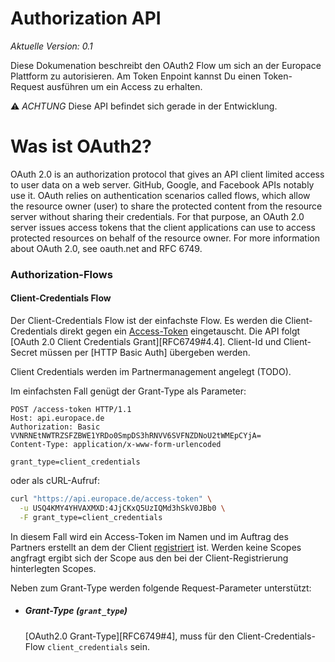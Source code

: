 # Authorization API
*Aktuelle Version: 0.1*

Diese Dokumenation beschreibt den OAuth2 Flow um sich an der Europace Plattform zu autorisieren. Am Token Enpoint kannst Du einen Token-Request ausführen um ein Access zu erhalten.

⚠️ *ACHTUNG* Diese API befindet sich gerade in der Entwicklung.

# Was ist OAuth2?
OAuth 2.0 is an authorization protocol that gives an API client limited access to user data on a web server. GitHub, Google, and Facebook APIs notably use it. OAuth relies on authentication scenarios called flows, which allow the resource owner (user) to share the protected content from the resource server without sharing their credentials. For that purpose, an OAuth 2.0 server issues access tokens that the client applications can use to access protected resources on behalf of the resource owner. For more information about OAuth 2.0, see oauth.net and RFC 6749.





### Authorization-Flows

#### Client-Credentials Flow

Der Client-Credentials Flow ist der einfachste Flow. Es werden die Client-Credentials direkt gegen ein
[Access-Token](Access-Token.md#access-token) eingetauscht. Die API folgt
[OAuth 2.0 Client Credentials Grant][RFC6749#4.4]. Client-Id und Client-Secret müssen per [HTTP Basic Auth]
übergeben werden.

Client Credentials werden im Partnermanagement angelegt (TODO).

Im einfachsten Fall genügt der Grant-Type als Parameter:

```http
POST /access-token HTTP/1.1
Host: api.europace.de
Authorization: Basic VVNRNEtNWTRZSFZBWE1YRDo0SmpDS3hRNVV6SVFNZDNoU2tWMEpCYjA=
Content-Type: application/x-www-form-urlencoded

grant_type=client_credentials
```

oder als cURL-Aufruf:

```bash
curl "https://api.europace.de/access-token" \
  -u USQ4KMY4YHVAXMXD:4JjCKxQ5UzIQMd3hSkV0JBb0 \
  -F grant_type=client_credentials
```

In diesem Fall wird ein Access-Token im Namen und im Auftrag des Partners erstellt an dem der Client
[registriert](Client-Registrierung.md#client-registrierung) ist. Werden keine Scopes angfragt ergibt sich der
Scope aus den bei der Client-Registrierung hinterlegten Scopes.

Neben zum Grant-Type werden folgende Request-Parameter unterstützt:

- ##### Grant-Type (`grant_type`)
  [OAuth2.0 Grant-Type][RFC6749#4], muss für den Client-Credentials-Flow `client_credentials` sein.
